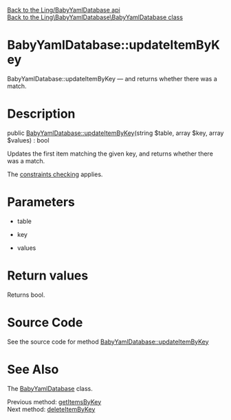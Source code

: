 [Back to the Ling/BabyYamlDatabase api](https://github.com/lingtalfi/BabyYamlDatabase/blob/master/doc/api/Ling/BabyYamlDatabase.md)<br>
[Back to the Ling\BabyYamlDatabase\BabyYamlDatabase class](https://github.com/lingtalfi/BabyYamlDatabase/blob/master/doc/api/Ling/BabyYamlDatabase/BabyYamlDatabase.md)


BabyYamlDatabase::updateItemByKey
================



BabyYamlDatabase::updateItemByKey — and returns whether there was a match.




Description
================


public [BabyYamlDatabase::updateItemByKey](https://github.com/lingtalfi/BabyYamlDatabase/blob/master/doc/api/Ling/BabyYamlDatabase/BabyYamlDatabase/updateItemByKey.md)(string $table, array $key, array $values) : bool




Updates the first item matching the given key,
and returns whether there was a match.

The [constraints checking](https://github.com/lingtalfi/BabyYamlDatabase/blob/master/doc/pages/conception-notes.md#constraints-checks) applies.




Parameters
================


- table

    

- key

    

- values

    


Return values
================

Returns bool.








Source Code
===========
See the source code for method [BabyYamlDatabase::updateItemByKey](https://github.com/lingtalfi/BabyYamlDatabase/blob/master/BabyYamlDatabase.php#L116-L139)


See Also
================

The [BabyYamlDatabase](https://github.com/lingtalfi/BabyYamlDatabase/blob/master/doc/api/Ling/BabyYamlDatabase/BabyYamlDatabase.md) class.

Previous method: [getItemsByKey](https://github.com/lingtalfi/BabyYamlDatabase/blob/master/doc/api/Ling/BabyYamlDatabase/BabyYamlDatabase/getItemsByKey.md)<br>Next method: [deleteItemByKey](https://github.com/lingtalfi/BabyYamlDatabase/blob/master/doc/api/Ling/BabyYamlDatabase/BabyYamlDatabase/deleteItemByKey.md)<br>

